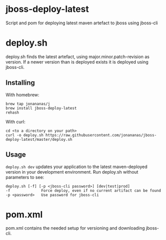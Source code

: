 jboss-deploy-latest
===================

Script and pom for deploying latest maven artefact to jboss using jboss-cli

# deploy.sh
deploy.sh finds the latest artefact, using major.minor.patch-revision as version. If a newer version than is deployed
exists it is deployed using jboss-cli.

## Installing
With homebrew:
```
brew tap jonananas/j
brew install jboss-deploy-latest
rehash
```

With curl:
```
cd <to a directory on your path>
curl -o deploy.sh https://raw.githubusercontent.com/jonananas/jboss-deploy-latest/master/deploy.sh
```

## Usage
`deploy.sh dev` updates your application to the latest maven-deployed version in your development environment. 
Run deploy.sh without parameters to see:
```
deploy.sh [-f] [-p <jboss-cli password>] [dev|test|prod]
-f              Force deploy, even if no current artifact can be found
-p <password>   Use password for jboss-cli
```
# pom.xml
pom.xml contains the needed setup for versioning and downloading jboss-cli.
